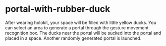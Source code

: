 # portal-with-rubber-duck
After wearing holokit, your space will be filled with little yellow ducks. You can select an area to generate a portal through the gesture movement recognition box. The ducks near the portal will be sucked into the portal and placed in a space. Another randomly generated portal is launched.
